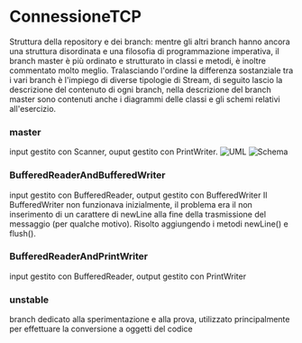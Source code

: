 # ConnessioneTCP
Struttura della repository e dei branch: mentre gli altri branch hanno ancora una struttura disordinata e una filosofia di programmazione imperativa, il branch master è più ordinato e strutturato in classi e metodi, è inoltre commentato molto meglio. Tralasciando l'ordine la differenza sostanziale tra i vari branch è l'impiego di diverse tipologie di Stream, di seguito lascio la descrizione del contenuto di ogni branch, nella descrizione del branch master sono contenuti anche i diagrammi delle classi e gli schemi relativi all'esercizio.
### master
input gestito con Scanner, ouput gestito con PrintWriter.
![UML](https://i.imgur.com/KYEHRIF.png)
![Schema](https://i.imgur.com/ZYVEkjO.png)
### BufferedReaderAndBufferedWriter
input gestito con BufferedReader, output gestito con BufferedWriter
Il BufferedWriter non funzionava inizialmente, il problema era il non inserimento di un carattere di newLine alla fine della trasmissione del messaggio (per qualche motivo). Risolto aggiungendo i metodi newLine() e flush().
### BufferedReaderAndPrintWriter
input gestito con BufferedReader, output gestito con PrintWriter
### unstable
branch dedicato alla sperimentazione e alla prova, utilizzato principalmente per effettuare la conversione a oggetti del codice
